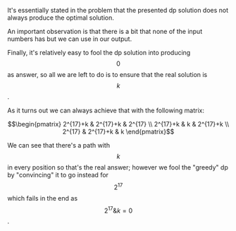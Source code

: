 It's essentially stated in the problem that the presented dp solution does not always produce the optimal solution.

An important observation is that there is a bit that none of the input numbers has but we can use in our output.

Finally, it's relatively easy to fool the dp solution into producing $$0$$ as answer, so all we are left to do is to ensure that the real solution is $$k$$.

As it turns out we can always achieve that with the following matrix:

$$\begin{pmatrix}
2^{17}+k & 2^{17}+k & 2^{17} \\
2^{17}+k & k & 2^{17}+k \\
2^{17} & 2^{17}+k & k
\end{pmatrix}$$

We can see that there's a path with $$k$$ in every position so that's the real answer; however we fool the "greedy" dp by "convincing" it to go instead for $$2^17$$ which fails in the end as $$2^{17} \& k = 0$$.
